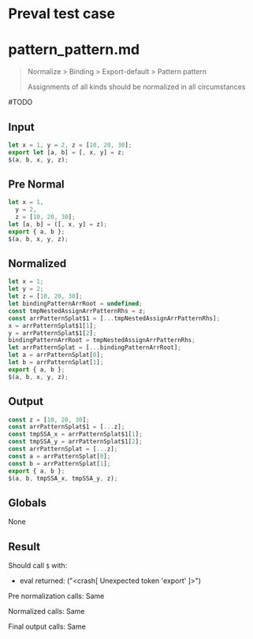 # Preval test case

# pattern_pattern.md

> Normalize > Binding > Export-default > Pattern pattern
>
> Assignments of all kinds should be normalized in all circumstances

#TODO

## Input

`````js filename=intro
let x = 1, y = 2, z = [10, 20, 30];
export let [a, b] = [, x, y] = z;
$(a, b, x, y, z);
`````

## Pre Normal

`````js filename=intro
let x = 1,
  y = 2,
  z = [10, 20, 30];
let [a, b] = ([, x, y] = z);
export { a, b };
$(a, b, x, y, z);
`````

## Normalized

`````js filename=intro
let x = 1;
let y = 2;
let z = [10, 20, 30];
let bindingPatternArrRoot = undefined;
const tmpNestedAssignArrPatternRhs = z;
const arrPatternSplat$1 = [...tmpNestedAssignArrPatternRhs];
x = arrPatternSplat$1[1];
y = arrPatternSplat$1[2];
bindingPatternArrRoot = tmpNestedAssignArrPatternRhs;
let arrPatternSplat = [...bindingPatternArrRoot];
let a = arrPatternSplat[0];
let b = arrPatternSplat[1];
export { a, b };
$(a, b, x, y, z);
`````

## Output

`````js filename=intro
const z = [10, 20, 30];
const arrPatternSplat$1 = [...z];
const tmpSSA_x = arrPatternSplat$1[1];
const tmpSSA_y = arrPatternSplat$1[2];
const arrPatternSplat = [...z];
const a = arrPatternSplat[0];
const b = arrPatternSplat[1];
export { a, b };
$(a, b, tmpSSA_x, tmpSSA_y, z);
`````

## Globals

None

## Result

Should call `$` with:
 - eval returned: ("<crash[ Unexpected token 'export' ]>")

Pre normalization calls: Same

Normalized calls: Same

Final output calls: Same
